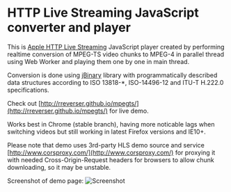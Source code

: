 HTTP Live Streaming JavaScript converter and player
======

This is [Apple HTTP Live Streaming](http://developer.apple.com/streaming/) JavaScript player created by
performing realtime conversion of MPEG-TS video chunks to MPEG-4 in parallel thread using
Web Worker and playing them one by one in main thread.

Conversion is done using [jBinary](https://github.com/jDataView/jBinary) library with programmatically described data structures
according to ISO 13818-*, ISO-14496-12 and ITU-T H.222.0 specifications.

Check out [http://rreverser.github.io/mpegts/](http://rreverser.github.io/mpegts/) for live demo.

Works best in Chrome (stable branch), having more noticable lags when switching videos
but still working in latest Firefox versions and IE10+.

Please note that demo uses 3rd-party HLS demo source and service [http://www.corsproxy.com/](http://www.corsproxy.com/) for proxying it with
needed Cross-Origin-Request headers for browsers to allow chunk downloading, so it may be unstable.

Screenshot of demo page:
![Screenshot](http://rreverser.github.io/mpegts/screenshot.png)
